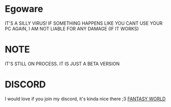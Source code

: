 # Egoware

IT'S A SILLY VIRUS! IF SOMETHING HAPPENS LIKE YOU CANT USE YOUR PC AGAIN, I AM NOT LIABLE FOR ANY DAMAGE (IF IT WORKS)


# NOTE

IT'S STILL ON PROCESS. IT IS JUST A BETA VERSION

# DISCORD

I would love if you join my discord, it's kinda nice there ;3
[FANTASY WORLD](https://discord.gg/PHUAyGJwKA)
